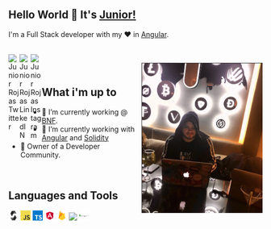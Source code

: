 ## Hello World 👋 It's [Junior!](#)
I'm a Full Stack developer with my ♥ in [Angular](https://angular.io/). 

<br/>

<a href="https://twitter.com/rojasjuniore">
<img align="left" alt="Junior Rojas Twitter" width="22px" src="https://icongr.am/fontawesome/twitter.svg?size=128&color=70c8ff" />
</a>
<a href="https://www.linkedin.com/in/rojasjuniore/">
<img align="left" alt="Junior Rojas LinkedIN" width="22px" src="https://icongr.am/fontawesome/linkedin.svg?size=128&color=70c8ff" />
</a>
<a href="https://www.instagram.com/its.juniorrojas/">
<img align="left" alt="Junior Rojas Instagram" width="22px" src="https://icongr.am/fontawesome/instagram.svg?size=128&color=70c8ff" />
</a>


<br />

<img align="right" alt="GIF" src="./me.png" width="240px" />

<br />

## What i'm up to

- 🔭 I’m currently working @ [BNF](https://www.bnf.ae/).
- 🌱 I’m currently working with [Angular](https://angular.io/) and [Solidity](https://solidity-es.readthedocs.io/es/latest/#)
- 👯 Owner of a Developer Community.

<br />

## Languages and Tools
<code><img height="20" src="https://raw.githubusercontent.com/github/explore/ba9de12f88fd08825c51928e91f1678cb5c94b26/topics/solidity/solidity.png"></code>
<code><img height="20" src="https://raw.githubusercontent.com/github/explore/80688e429a7d4ef2fca1e82350fe8e3517d3494d/topics/javascript/javascript.png"></code>
<code><img height="20" src="https://raw.githubusercontent.com/github/explore/80688e429a7d4ef2fca1e82350fe8e3517d3494d/topics/typescript/typescript.png"></code>
<code><img height="20" src="https://raw.githubusercontent.com/github/explore/80688e429a7d4ef2fca1e82350fe8e3517d3494d/topics/angular/angular.png"></code>
<code><img height="20" src="https://raw.githubusercontent.com/github/explore/80688e429a7d4ef2fca1e82350fe8e3517d3494d/topics/firebase/firebase.png"></code>
<code><img height="20" src="https://avatars.githubusercontent.com/u/3171503?s=200&v=4"></code>
<code><img height="20" src="https://raw.githubusercontent.com/github/explore/80688e429a7d4ef2fca1e82350fe8e3517d3494d/topics/mongodb/mongodb.png"></code>
